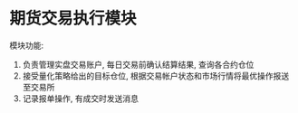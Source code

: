 ﻿# 期货交易执行模块

模块功能:
1. 负责管理实盘交易账户, 每日交易前确认结算结果, 查询各合约仓位
2. 接受量化策略给出的目标仓位, 根据交易帐户状态和市场行情将最优操作报送至交易所
3. 记录报单操作, 有成交时发送消息
